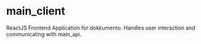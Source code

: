 # main_client
ReactJS Frontend Application for dokkumento. Handles user interaction and communicating with main_api.
